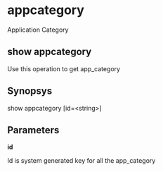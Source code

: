 # appcategory

Application Category

## show appcategory

Use this operation to get app\_category

## Synopsys 

show appcategory \[id=&lt;string&gt;\]

## Parameters 

**id**

Id is system generated key for all the app\_category

